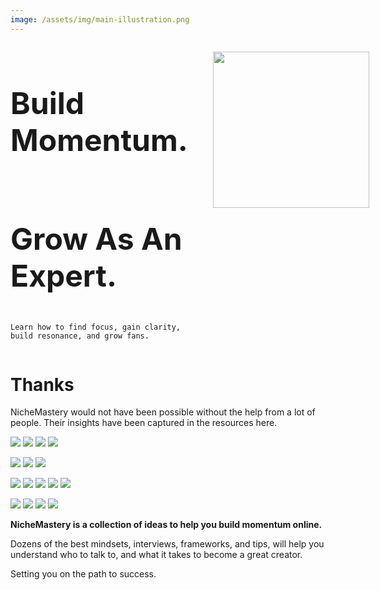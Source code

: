 ```yaml
---
image: /assets/img/main-illustration.png
---
```


<div class="hero" style="display:flex; flex-direction:row;">

  <div style="flex:1; flex-direction:column; display:flex; justify-content:center;">
    <h1 style="font-size:calc(1.2rem + 3vmin)">Build Momentum.</h1>
    <h1 style="font-size:calc(1.2rem + 3vmin)">Grow As An Expert.</h1>

    Learn how to find focus, gain clarity, build resonance, and grow fans.
  </div>

  <figure id="hero-image" style="flex:1; text-align:center;">
    <img style="width: 250px; padding-right: 10px" src='/assets/img/main-illustration-nobg.png'>
  </figure>

</div>



# Thanks

NicheMastery would not have been possible without the help from a lot of people. Their insights have been captured in the resources here.


<div class="gallery">
<!-- those that gave 1:1 converations & recorded interview -->
<a href="https://twitter.com/jspector"><img src='/assets/img/profile/jspector.jpg'></a>
<a href="https://twitter.com/bazzaruto"><img src='/assets/img/profile/bazzaruto.jpg'></a>
<a href="https://twitter.com/arvidkahl"><img src='/assets/img/profile/arvidkahl.jpg'></a>
<a href="https://twitter.com/iamclintmurphy"><img src='/assets/img/profile/iamclintmurphy.jpg'></a>


<a href="https://twitter.com/growthcurrency"><img src='/assets/img/profile/growthcurrency.jpg'></a>
<a href="https://twitter.com/ungatedcreative"><img src='/assets/img/profile/ungatedcreative.jpg'></a>
<a href="https://twitter.com/jessievbreugel"><img src='/assets/img/profile/jessievbreugel.jpg'></a>

<!-- those that we interviewed / gave tips -->
<a href="https://twitter.com/briandito"><img src='/assets/img/profile/briandito.jpg'></a>
<a href="https://twitter.com/brandwithdan"><img src='/assets/img/profile/brandwithdan.jpg'></a>
<a href="https://twitter.com/anthonycastrio"><img src='/assets/img/profile/anthonycastrio.jpg'></a>
<a href="https://twitter.com/william3willis"><img src='/assets/img/profile/william3willis.jpg'></a>
<a href="https://twitter.com/quinnwasgaming"><img src='/assets/img/profile/quinnwasgaming.jpg'></a>

<!-- those that had insightful courses -->
<a href="https://twitter.com/lifemathmoney"><img src='/assets/img/profile/lifemathmoney.jpg'></a>
<a href="https://twitter.com/prathkum"><img src='/assets/img/profile/prathkum.jpg'></a>
<a href="https://twitter.com/wellpaidgeek"><img src='/assets/img/profile/wellpaidgeek.jpg'></a>
<a href="https://twitter.com/sahilbloom"><img src='/assets/img/profile/sahilbloom.jpg'></a>

<!-- for testing
<a href="https://twitter.com/vineetsinha"><img src='/assets/img/profile/vineetsinha.jpg'></a>
-->

</div>



**NicheMastery is a collection of ideas to help you build momentum online.**

Dozens of the best mindsets, interviews, frameworks, and tips, will help you understand who to talk to, and what it takes to become a great creator.

Setting you on the path to success.

